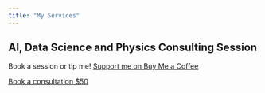 ```yaml
---
title: "My Services"
---
```

## AI, Data Science and Physics Consulting Session
Book a session or tip me! 
[Support me on Buy Me a Coffee](https://buymeacoffee.com/uzzielperej)

[Book a consultation $50](https://buy.stripe.com/abc123)
